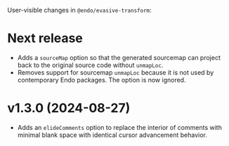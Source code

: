 User-visible changes in `@endo/evasive-transform`:

# Next release

- Adds a `sourceMap` option so that the generated sourcemap can project back to
  the original source code without `unmapLoc`.
- Removes support for sourcemap `unmapLoc` because it is not used by
  contemporary Endo packages.
  The option is now ignored.

# v1.3.0 (2024-08-27)

- Adds an `elideComments` option to replace the interior of comments with
  minimal blank space with identical cursor advancement behavior.
